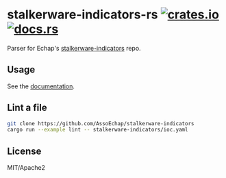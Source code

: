 # stalkerware-indicators-rs [![crates.io][crates-img]][crates] [![docs.rs][docs-img]][docs]

[crates-img]:   https://img.shields.io/crates/v/stalkerware-indicators.svg
[crates]:       https://crates.io/crates/stalkerware-indicators
[docs-img]:     https://docs.rs/stalkerware-indicators/badge.svg
[docs]:         https://docs.rs/stalkerware-indicators

Parser for Echap's [stalkerware-indicators](https://github.com/AssoEchap/stalkerware-indicators) repo.

## Usage

See the [documentation](https://docs.rs/stalkerware-indicators).

## Lint a file

```sh
git clone https://github.com/AssoEchap/stalkerware-indicators
cargo run --example lint -- stalkerware-indicators/ioc.yaml
```

## License

MIT/Apache2
